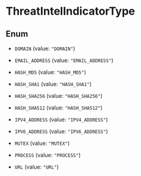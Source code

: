

# ThreatIntelIndicatorType

## Enum


* `DOMAIN` (value: `"DOMAIN"`)

* `EMAIL_ADDRESS` (value: `"EMAIL_ADDRESS"`)

* `HASH_MD5` (value: `"HASH_MD5"`)

* `HASH_SHA1` (value: `"HASH_SHA1"`)

* `HASH_SHA256` (value: `"HASH_SHA256"`)

* `HASH_SHA512` (value: `"HASH_SHA512"`)

* `IPV4_ADDRESS` (value: `"IPV4_ADDRESS"`)

* `IPV6_ADDRESS` (value: `"IPV6_ADDRESS"`)

* `MUTEX` (value: `"MUTEX"`)

* `PROCESS` (value: `"PROCESS"`)

* `URL` (value: `"URL"`)



